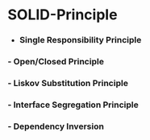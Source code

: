 # SOLID-Principle

- ### Single Responsibility Principle
### - Open/Closed Principle
### - Liskov Substitution Principle
### - Interface Segregation Principle
### - Dependency Inversion
